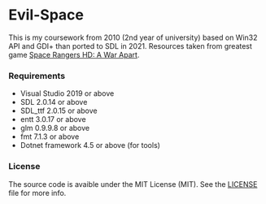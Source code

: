 # Evil-Space
This is my coursework from 2010 (2nd year of university) based on Win32 API and GDI+ than ported to SDL in 2021. Resources taken from greatest game [Space Rangers HD: A War Apart](https://en.wikipedia.org/wiki/Space_Rangers_2:_Dominators).

### Requirements

* Visual Studio 2019 or above
* SDL 2.0.14 or above
* SDL_ttf 2.0.15 or above
* entt 3.0.17 or above
* glm 0.9.9.8 or above
* fmt 7.1.3 or above
* Dotnet framework 4.5 or above (for tools)

### License

The source code is avaible under the MIT License (MIT). See the [LICENSE](LICENSE) file for more info.
